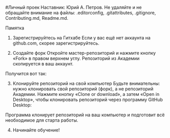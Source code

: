 #Личный проек
Наставник: Юрий А. Петров.
Не удаляйте и не обращайте внимание на файлы:
.editorconfig, .gitattributes, .gitignore, Contributing.md, Readme.md.

Памятка
1. Зарегистрируйтесь на Гитхабе
Если у вас ещё нет аккаунта на github.com, скорее зарегистрируйтесь.

2. Создайте форк
Откройте мастер-репозиторий и нажмите кнопку «Fork» в правом верхнем углу. Репозиторий из Академии скопируется в ваш аккаунт.



Получится вот так:



3. Клонируйте репозиторий на свой компьютер
Будьте внимательны: нужно клонировать свой репозиторий (форк), а не репозиторий Академии. Нажмите кнопку «Clone or download», а затем «Open in Desktop», чтобы клонировать репозиторий через программу GitHub Desktop:



Программа клонирует репозиторий на ваш компьютер и подготовит всё необходимое для старта работы.

4. Начинайте обучение!
